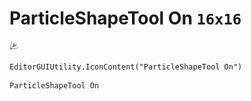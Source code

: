 # ParticleShapeTool On `16x16`
<img src="/img/ParticleShapeTool%20On.png" width=16 height=16>

``` CSharp
EditorGUIUtility.IconContent("ParticleShapeTool On")
```
```
ParticleShapeTool On
```
